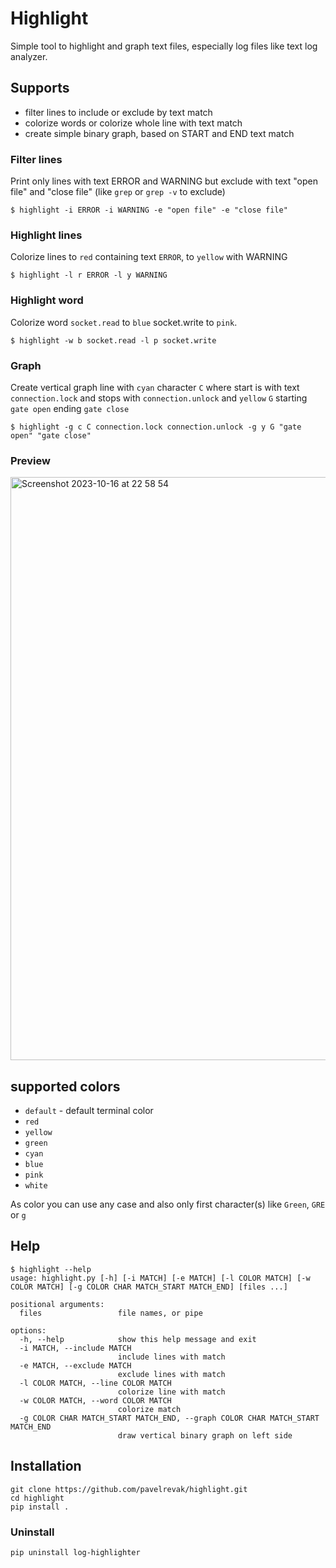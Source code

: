 # Highlight

Simple tool to highlight and graph text files, especially log files like text log analyzer.

## Supports

- filter lines to include or exclude by text match
- colorize words or colorize whole line with text match
- create simple binary graph, based on START and END text match

### Filter lines

Print only lines with text ERROR and WARNING but exclude with text "open file" and "close file" (like `grep` or `grep -v` to exclude)

```
$ highlight -i ERROR -i WARNING -e "open file" -e "close file"
```

### Highlight lines

Colorize lines to `red` containing text `ERROR`, to `yellow` with WARNING

```
$ highlight -l r ERROR -l y WARNING
```

### Highlight word

Colorize word `socket.read` to `blue` socket.write to `pink`.

```
$ highlight -w b socket.read -l p socket.write
```

### Graph

Create vertical graph line with `cyan` character `C` where start is with text `connection.lock` and stops with `connection.unlock` and `yellow` `G` starting `gate open` ending `gate close`

```
$ highlight -g c C connection.lock connection.unlock -g y G "gate open" "gate close"
```

### Preview
<img width="933" alt="Screenshot 2023-10-16 at 22 58 54" src="https://github.com/pavelrevak/highlight/assets/9936533/574c6df7-3309-4ec5-8952-dbabf491382e">

## supported colors

- `default` - default terminal color
- `red`
- `yellow`
- `green`
- `cyan`
- `blue`
- `pink`
- `white`

As color you can use any case and also only first character(s) like `Green`, `GRE` or `g`

## Help

```
$ highlight --help
usage: highlight.py [-h] [-i MATCH] [-e MATCH] [-l COLOR MATCH] [-w COLOR MATCH] [-g COLOR CHAR MATCH_START MATCH_END] [files ...]

positional arguments:
  files                 file names, or pipe

options:
  -h, --help            show this help message and exit
  -i MATCH, --include MATCH
                        include lines with match
  -e MATCH, --exclude MATCH
                        exclude lines with match
  -l COLOR MATCH, --line COLOR MATCH
                        colorize line with match
  -w COLOR MATCH, --word COLOR MATCH
                        colorize match
  -g COLOR CHAR MATCH_START MATCH_END, --graph COLOR CHAR MATCH_START MATCH_END
                        draw vertical binary graph on left side
```

## Installation

```
git clone https://github.com/pavelrevak/highlight.git
cd highlight
pip install .
```

### Uninstall

```
pip uninstall log-highlighter
```

